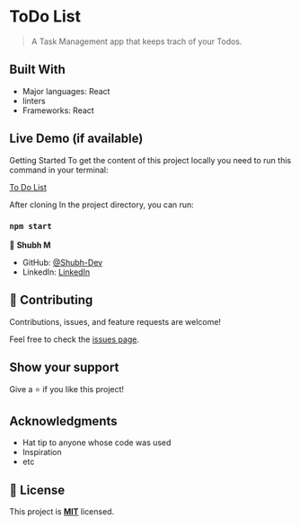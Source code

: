 # ToDo List

> A Task Management app that keeps trach of your Todos.

## Built With

- Major languages: React
- linters
- Frameworks: React

## Live Demo (if available)

Getting Started
To get the content of this project locally you need to run this command in your terminal:

[To Do List](git@github.com:Shubh-Dev/react-todo-list.git)

After cloning In the project directory, you can run:

### `npm start`

👤 **Shubh M**

- GitHub: [@Shubh-Dev](https://github.com/Shubh-Dev)
- LinkedIn: [LinkedIn](https://linkedin.com/in/shubh.scb)


## 🤝 Contributing

Contributions, issues, and feature requests are welcome!

Feel free to check the [issues page](../../issues/).

## Show your support

Give a ⭐️ if you like this project!

## Acknowledgments

- Hat tip to anyone whose code was used
- Inspiration
- etc

## 📝 License

This project is **[MIT](./LICENSE.md)** licensed.